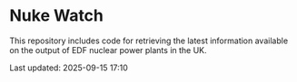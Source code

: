 # Nuke Watch

This repository includes code for retrieving the latest information available on the output of EDF nuclear power plants in the UK.

Last updated: 2025-09-15 17:10